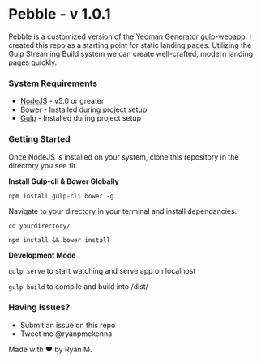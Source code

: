 # Pebble - v 1.0.1 #

Pebble is a customized version of the [Yeoman Generator gulp-webapp](https://github.com/yeoman/generator-gulp-webapp). I created this repo as a starting point for static landing pages. Utilizing the Gulp Streaming Build system we can create well-crafted, modern landing pages quickly.

### System Requirements ###

* [NodeJS](https://nodejs.org/en/) - v5.0 or greater
* [Bower](http://bower.io/) - Installed during project setup
* [Gulp](http://gulpjs.com/) - Installed during project setup

### Getting Started ###

Once NodeJS is installed on your system, clone this repository in the directory you see fit.

**Install Gulp-cli & Bower Globally**

`npm install gulp-cli bower -g`

Navigate to your directory in your terminal and install dependancies.

`cd yourdirectory/`

`npm install && bower install`

**Development Mode**

`gulp serve` to start watching and serve app on localhost

`gulp build` to compile and build into /dist/


### Having issues? ###

* Submit an issue on this repo
* Tweet me @ryanpmckenna

Made with ♥ by Ryan M.